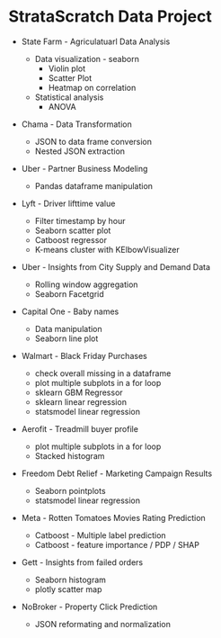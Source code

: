 # StrataScratch Data Project

* State Farm - Agriculatuarl Data Analysis
  - Data visualization - seaborn
    - Violin plot
    - Scatter Plot
    - Heatmap on correlation
  - Statistical analysis
    - ANOVA

* Chama - Data Transformation
  - JSON to data frame conversion
  - Nested JSON extraction

* Uber - Partner Business Modeling
  - Pandas dataframe manipulation

* Lyft - Driver lifttime value
  - Filter timestamp by hour
  - Seaborn scatter plot
  - Catboost regressor
  - K-means cluster with KElbowVisualizer 

* Uber - Insights from City Supply and Demand Data
  - Rolling window aggregation
  - Seaborn Facetgrid

* Capital One - Baby names
  - Data manipulation
  - Seaborn line plot

* Walmart - Black Friday Purchases
  - check overall missing in a dataframe
  - plot multiple subplots in a for loop
  - sklearn GBM Regressor
  - sklearn linear regression
  - statsmodel linear regression

* Aerofit - Treadmill buyer profile
  - plot multiple subplots in a for loop
  - Stacked histogram
  
* Freedom Debt Relief - Marketing Campaign Results
  - Seaborn pointplots
  - statsmodel linear regression

* Meta - Rotten Tomatoes Movies Rating Prediction
  - Catboost - Multiple label prediction
  - Catboost - feature importance / PDP / SHAP

* Gett - Insights from failed orders
  - Seaborn histogram
  - plotly scatter map

* NoBroker - Property Click Prediction
  - JSON reformating and normalization